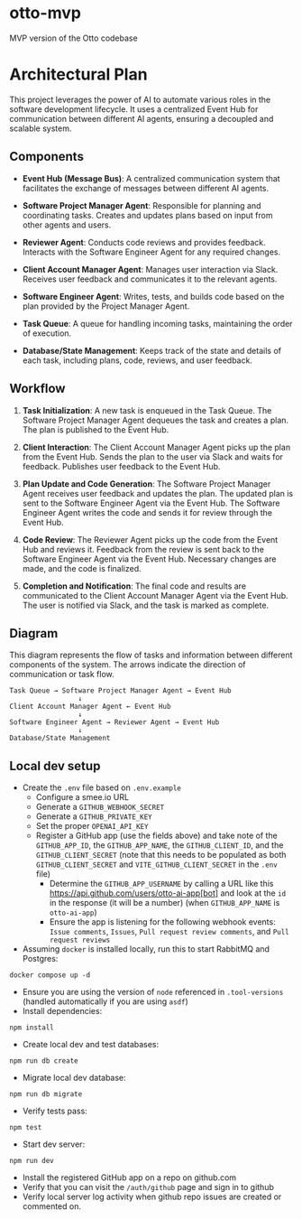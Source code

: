 # otto-mvp

MVP version of the Otto codebase

# Architectural Plan

This project leverages the power of AI to automate various roles in the software development lifecycle. It uses a centralized Event Hub for communication between different AI agents, ensuring a decoupled and scalable system.

## Components

- **Event Hub (Message Bus)**: A centralized communication system that facilitates the exchange of messages between different AI agents.

- **Software Project Manager Agent**: Responsible for planning and coordinating tasks. Creates and updates plans based on input from other agents and users.

- **Reviewer Agent**: Conducts code reviews and provides feedback. Interacts with the Software Engineer Agent for any required changes.

- **Client Account Manager Agent**: Manages user interaction via Slack. Receives user feedback and communicates it to the relevant agents.

- **Software Engineer Agent**: Writes, tests, and builds code based on the plan provided by the Project Manager Agent.

- **Task Queue**: A queue for handling incoming tasks, maintaining the order of execution.

- **Database/State Management**: Keeps track of the state and details of each task, including plans, code, reviews, and user feedback.

## Workflow

1. **Task Initialization**: A new task is enqueued in the Task Queue. The Software Project Manager Agent dequeues the task and creates a plan. The plan is published to the Event Hub.

2. **Client Interaction**: The Client Account Manager Agent picks up the plan from the Event Hub. Sends the plan to the user via Slack and waits for feedback. Publishes user feedback to the Event Hub.

3. **Plan Update and Code Generation**: The Software Project Manager Agent receives user feedback and updates the plan. The updated plan is sent to the Software Engineer Agent via the Event Hub. The Software Engineer Agent writes the code and sends it for review through the Event Hub.

4. **Code Review**: The Reviewer Agent picks up the code from the Event Hub and reviews it. Feedback from the review is sent back to the Software Engineer Agent via the Event Hub. Necessary changes are made, and the code is finalized.

5. **Completion and Notification**: The final code and results are communicated to the Client Account Manager Agent via the Event Hub. The user is notified via Slack, and the task is marked as complete.

## Diagram

This diagram represents the flow of tasks and information between different components of the system. The arrows indicate the direction of communication or task flow.

```
Task Queue → Software Project Manager Agent → Event Hub
                 ↓
Client Account Manager Agent ← Event Hub
                 ↓
Software Engineer Agent → Reviewer Agent → Event Hub
                 ↓
Database/State Management
```

## Local dev setup

* Create the `.env` file based on `.env.example`
  * Configure a smee.io URL
  * Generate a `GITHUB_WEBHOOK_SECRET`
  * Generate a `GITHUB_PRIVATE_KEY`
  * Set the proper `OPENAI_API_KEY`
  * Register a GitHub app (use the fields above) and take note of the `GITHUB_APP_ID`, the `GITHUB_APP_NAME`, the `GITHUB_CLIENT_ID`, and the `GITHUB_CLIENT_SECRET` (note that this needs to be populated as both `GITHUB_CLIENT_SECRET` and `VITE_GITHUB_CLIENT_SECRET` in the `.env` file)
    * Determine the `GITHUB_APP_USERNAME` by calling a URL like this https://api.github.com/users/otto-ai-app[bot] and look at the `id` in the response (it will be a number) (when `GITHUB_APP_NAME` is `otto-ai-app`)
    * Ensure the app is listening for the following webhook events: `Issue comments`, `Issues`, `Pull request review comments`, and `Pull request reviews`
* Assuming `docker` is installed locally, run this to start RabbitMQ and Postgres:
```console
docker compose up -d
```
* Ensure you are using the version of `node` referenced in `.tool-versions` (handled automatically if you are using `asdf`)
* Install dependencies:
```console
npm install
```
* Create local dev and test databases:
```console
npm run db create
```
* Migrate local dev database:
```console
npm run db migrate
```
* Verify tests pass:
```console
npm test
```
* Start dev server:
```console
npm run dev
```
* Install the registered GitHub app on a repo on github.com
* Verify that you can visit the `/auth/github` page and sign in to github
* Verify local server log activity when github repo issues are created or commented on.
